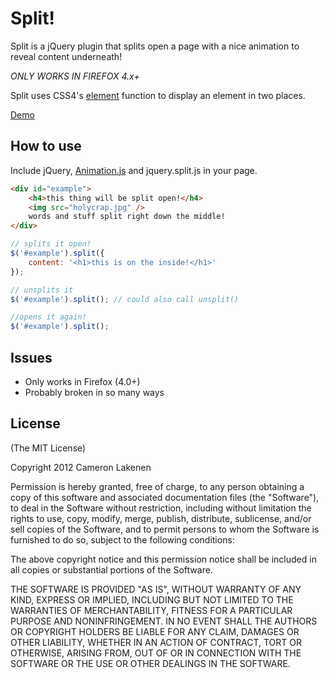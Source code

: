 # Split!

Split is a jQuery plugin that splits open a page with a nice animation to reveal content underneath!

*ONLY WORKS IN FIREFOX 4.x+*

Split uses CSS4's [element](https://developer.mozilla.org/en-US/docs/CSS/element) function to display an element in two places.

[Demo](http://lakenen.com/split)

## How to use

Include jQuery, [Animation.js](https://github.com/camupod/animation.js) and jquery.split.js in your page.

```html
<div id="example">
	<h4>this thing will be split open!</h4>
	<img src="holycrap.jpg" />
	words and stuff split right down the middle!
</div>
```
```js
// splits it open!
$('#example').split({
	content: '<h1>this is on the inside!</h1>'
});

// unsplits it
$('#example').split(); // could also call unsplit()

//opens it again!
$('#example').split();
```

## Issues

* Only works in Firefox (4.0+)
* Probably broken in so many ways

## License

(The MIT License)

Copyright 2012 Cameron Lakenen

Permission is hereby granted, free of charge, to any person obtaining
a copy of this software and associated documentation files (the
"Software"), to deal in the Software without restriction, including
without limitation the rights to use, copy, modify, merge, publish,
distribute, sublicense, and/or sell copies of the Software, and to
permit persons to whom the Software is furnished to do so, subject to
the following conditions:

The above copyright notice and this permission notice shall be
included in all copies or substantial portions of the Software.

THE SOFTWARE IS PROVIDED "AS IS", WITHOUT WARRANTY OF ANY KIND,
EXPRESS OR IMPLIED, INCLUDING BUT NOT LIMITED TO THE WARRANTIES OF
MERCHANTABILITY, FITNESS FOR A PARTICULAR PURPOSE AND
NONINFRINGEMENT. IN NO EVENT SHALL THE AUTHORS OR COPYRIGHT HOLDERS BE
LIABLE FOR ANY CLAIM, DAMAGES OR OTHER LIABILITY, WHETHER IN AN ACTION
OF CONTRACT, TORT OR OTHERWISE, ARISING FROM, OUT OF OR IN CONNECTION
WITH THE SOFTWARE OR THE USE OR OTHER DEALINGS IN THE SOFTWARE.
